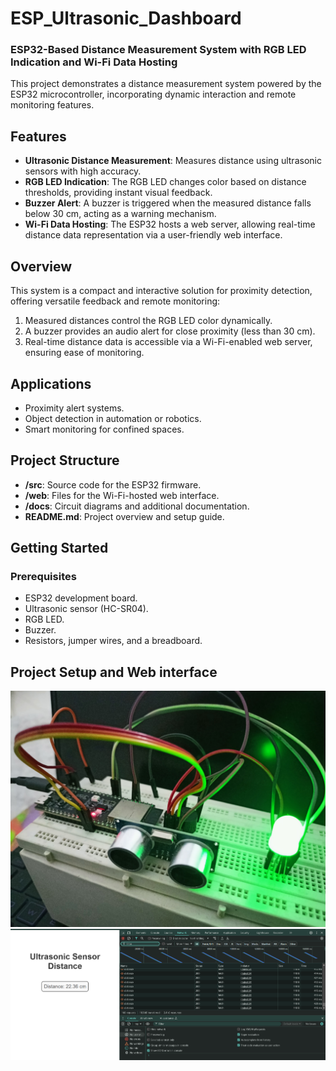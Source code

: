 # ESP_Ultrasonic_Dashboard

### ESP32-Based Distance Measurement System with RGB LED Indication and Wi-Fi Data Hosting

This project demonstrates a distance measurement system powered by the ESP32 microcontroller, incorporating dynamic interaction and remote monitoring features.

## Features

- **Ultrasonic Distance Measurement**: Measures distance using ultrasonic sensors with high accuracy.
- **RGB LED Indication**: The RGB LED changes color based on distance thresholds, providing instant visual feedback.
- **Buzzer Alert**: A buzzer is triggered when the measured distance falls below 30 cm, acting as a warning mechanism.
- **Wi-Fi Data Hosting**: The ESP32 hosts a web server, allowing real-time distance data representation via a user-friendly web interface.

## Overview

This system is a compact and interactive solution for proximity detection, offering versatile feedback and remote monitoring:
1. Measured distances control the RGB LED color dynamically.
2. A buzzer provides an audio alert for close proximity (less than 30 cm).
3. Real-time distance data is accessible via a Wi-Fi-enabled web server, ensuring ease of monitoring.

## Applications

- Proximity alert systems.
- Object detection in automation or robotics.
- Smart monitoring for confined spaces.

## Project Structure

- **/src**: Source code for the ESP32 firmware.
- **/web**: Files for the Wi-Fi-hosted web interface.
- **/docs**: Circuit diagrams and additional documentation.
- **README.md**: Project overview and setup guide.

## Getting Started

### Prerequisites

- ESP32 development board.
- Ultrasonic sensor (HC-SR04).
- RGB LED.
- Buzzer.
- Resistors, jumper wires, and a breadboard.

## Project Setup and Web interface

<img src="Project Setup..jpg" alt="Italian Trulli">

<img src="Webpage.png" alt="Italian Trulli">
